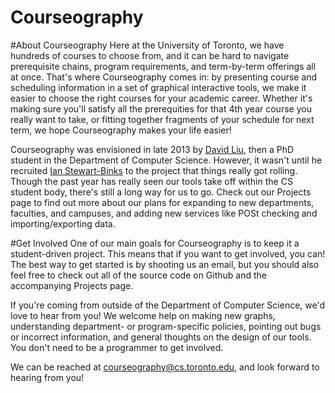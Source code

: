 Courseography
==================
#About Courseography
Here at the University of Toronto, we have hundreds of courses to choose from, and it can be hard to navigate prerequisite chains, program requirements, and term-by-term offerings all at once. That's where Courseography comes in: by presenting course and scheduling information in a set of graphical interactive tools, we make it easier to choose the right courses for your academic career. Whether it's making sure you'll satisfy all the prerequities for that 4th year course you really want to take, or fitting together fragments of your schedule for next term, we hope Courseography makes your life easier!

Courseography was envisioned in late 2013 by [David Liu](http://www.cs.toronto.edu/~liudavid/), then a PhD student in the Department of Computer Science. However, it wasn't until he recruited [Ian Stewart-Binks](http://www.cs.toronto.edu/~iansb/) to the project that things really got rolling. Though the past year has really seen our tools take off within the CS student body, there's still a long way for us to go. Check out our Projects page to find out more about our plans for expanding to new departments, faculties, and campuses, and adding new services like POSt checking and importing/exporting data.

#Get Involved
One of our main goals for Courseography is to keep it a student-driven project. This means that if you want to get involved, you can! The best way to get started is by shooting us an email, but you should also feel free to check out all of the source code on Github and the accompanying Projects page.

If you're coming from outside of the Department of Computer Science, we'd love to hear from you! We welcome help on making new graphs, understanding department- or program-specific policies, pointing out bugs or incorrect information, and general thoughts on the design of our tools. You don't need to be a programmer to get involved.

We can be reached at courseography@cs.toronto.edu, and look forward to hearing from you!
